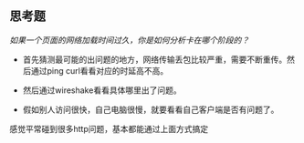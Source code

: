 ## 思考题

*如果一个页面的网络加载时间过久，你是如何分析卡在哪个阶段的？*



- 首先猜测最可能的出问题的地方，网络传输丢包比较严重，需要不断重传。然后通过ping curl看看对应的时延高不高。

- 然后通过wireshake看看具体哪里出了问题。

- 假如别人访问很快，自己电脑很慢，就要看看自己客户端是否有问题了。

感觉平常碰到很多http问题，基本都能通过上面方式搞定